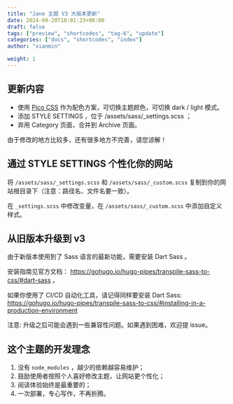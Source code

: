 ```yaml
---
title: "Jane 主题 V3 大版本更新"
date: 2024-09-20T16:01:23+08:00
draft: false
tags: ["preview", "shortcodes", "tag-6", "update"]
categories: ["docs", "shortcodes", "index"]
author: "xianmin"

weight: 1
---
```


## 更新内容
- 使用 [Pico CSS](https://picocss.com/) 作为配色方案，可切换主题颜色，可切换 dark / light 模式。
- 添加 STYLE SETTINGS ，位于 /assets/sass/_settings.scss ；
- 弃用 Category 页面，合并到 Archive 页面。

由于修改的地方比较多，还有很多地方不完善，请您谅解！

<!--more-->

## 通过 STYLE SETTINGS 个性化你的网站
将 `/assets/sass/_settings.scss` 和 `/assets/sass/_custom.scss` 复制到你的网站根目录下（注意：路径名、文件名要一致）。

在 `_settings.scss` 中修改变量，在 `/assets/sass/_custom.scss` 中添加自定义样式。


## 从旧版本升级到 v3
由于新版本使用到了 Sass 语言的最新功能，需要安装 Dart Sass 。

安装指南见官方文档： https://gohugo.io/hugo-pipes/transpile-sass-to-css/#dart-sass 。

如果你使用了 CI/CD 自动化工具，请记得同样要安装 Dart Sass: https://gohugo.io/hugo-pipes/transpile-sass-to-css/#installing-in-a-production-environment

注意: 升级之后可能会遇到一些兼容性问题。如果遇到困难，欢迎提 issue。

## 这个主题的开发理念
1. 没有 `node_modules` ，越少的依赖越容易维护；
2. 鼓励使用者按照个人喜好修改主题，让网站更个性化；
3. 阅读体验始终是最重要的；
4. 一次部署，专心写作，不再折腾。

